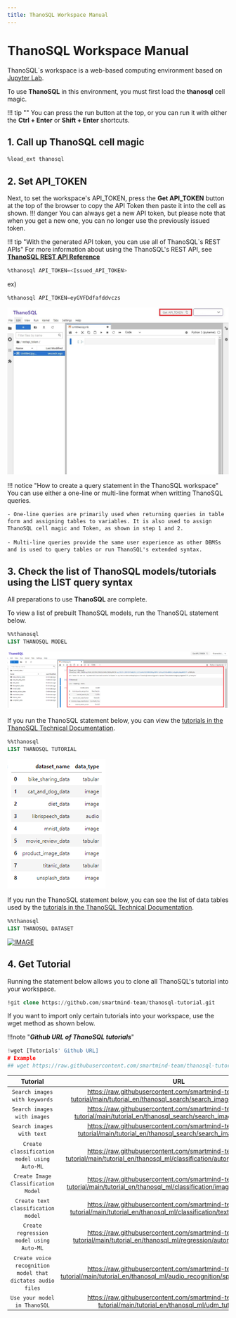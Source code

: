 ```yaml
---
title: ThanoSQL Workspace Manual
---
```


# **ThanoSQL Workspace Manual**

ThanoSQL`s workspace is a web-based computing environment based on [Jupyter Lab](https://github.com/jupyterlab/jupyterlab).

To use **ThanoSQL** in this environment, you must first load the **thanosql** cell magic.

!!! tip ""
    You can press the run button at the top, or you can run it with either the **Ctrl + Enter** or **Shift + Enter** shortcuts.

## **1. Call up ThanoSQL cell magic**

```sql
%load_ext thanosql
```

## **2. Set API_TOKEN**

Next, to set the workspace's API_TOKEN, press the **Get API_TOKEN** button at the top of the browser to copy the API Token then paste it into the cell as shown.
!!! danger
    You can always get a new API token, but please note that when you get a new one, you can no longer use the previously issued token.

!!! tip "With the generated API token, you can use all of ThanoSQL`s REST APIs"
    For more information about using the ThanoSQL's REST API, see [__ThanoSQL REST API Reference__](/en/how-to_guides/reference/#thanosql-rest-api-reference)

```sql
%thanosql API_TOKEN=<Issued_API_TOKEN>
```

ex)

```sql
%thanosql API_TOKEN=eyGVFDdfafddvczs
```
[![IMAGE](/img/thanosql_api/restapi_token_img2.jpg)](/img/thanosql_api/restapi_token_img2.jpg) 

!!! notice "How to create a query statement in the ThanoSQL workspace" 
    You can use either a one-line or multi-line format when writting ThanoSQL queries.

    - One-line queries are primarily used when returning queries in table form and assigning tables to variables. It is also used to assign ThanoSQL cell magic and Token, as shown in step 1 and 2.

    - Multi-line queries provide the same user experience as other DBMSs and is used to query tables or run ThanoSQL's extended syntax.

## **3. Check the list of ThanoSQL models/tutorials using the LIST query syntax**

All preparations to use **ThanoSQL** are complete.

To view a list of prebuilt ThanoSQL models, run the ThanoSQL statement below.

```sql
%%thanosql
LIST THANOSQL MODEL
```

[![IMAGE](/img/getting_started/img8.png)](/img/getting_started/img8.png)

If you run the ThanoSQL statement below, you can view the [tutorials in the ThanoSQL Technical Documentation](/en/tutorials/algorithm_list/).

```sql
%%thanosql
LIST THANOSQL TUTORIAL
```

[![IMAGE](/img/getting_started/img9.png)](/img/getting_started/img9.png)

If you run the ThanoSQL statement below, you can see the list of data tables used by the [tutorials in the ThanoSQL Technical Documentation](/en/tutorials/algorithm_list/).

```sql
%%thanosql
LIST THANOSQL DATASET
```

[![IMAGE](/img/getting_started/img10.png)](/img/getting_started/img10.png)

## __4. Get Tutorial__

Running the statement below allows you to clone all ThanoSQL's tutorial into your workspace.

```sql
!git clone https://github.com/smartmind-team/thanosql-tutorial.git
```

If you want to import only certain tutorials into your workspace, use the wget method as shown below.

!!!note "___Github URL of ThanoSQL tutorials___"

```python
!wget [Tutorials' Github URL]
# Example 
## wget https://raw.githubusercontent.com/smartmind-team/thanosql-tutorial/main/tutorial_en/thanosql_search/search_image_by_keyword.ipynb
```

| Tutorial | URL |
| :---------: |  :----------------------------------: |
| `Search images with keywords` | https://raw.githubusercontent.com/smartmind-team/thanosql-tutorial/main/tutorial_en/thanosql_search/search_image_by_keyword.ipynb |
| `Search images with images` | https://raw.githubusercontent.com/smartmind-team/thanosql-tutorial/main/tutorial_en/thanosql_search/search_image_by_image.ipynb |
| `Search images with text` | https://raw.githubusercontent.com/smartmind-team/thanosql-tutorial/main/tutorial_en/thanosql_search/search_image_by_text.ipynb |
| `Create classification model using Auto-ML` | https://raw.githubusercontent.com/smartmind-team/thanosql-tutorial/main/tutorial_en/thanosql_ml/classification/automl_classification.ipynb |
| `Create Image Classification Model` | https://raw.githubusercontent.com/smartmind-team/thanosql-tutorial/main/tutorial_en/thanosql_ml/classification/image_classification.ipynb |
| `Create text classification model` | https://raw.githubusercontent.com/smartmind-team/thanosql-tutorial/main/tutorial_en/thanosql_ml/classification/text_classification.ipynb |
| `Create regression model using Auto-ML` | https://raw.githubusercontent.com/smartmind-team/thanosql-tutorial/main/tutorial_en/thanosql_ml/regression/automl_regression.ipynb |
| `Create voice recognition model that dictates audio files` | https://raw.githubusercontent.com/smartmind-team/thanosql-tutorial/main/tutorial_en/thanosql_ml/audio_recognition/speech_recognition.ipynb |
|`Use your model in ThanoSQL`| https://raw.githubusercontent.com/smartmind-team/thanosql-tutorial/main/tutorial_en/thanosql_ml/udm_tutorial.ipynb |


